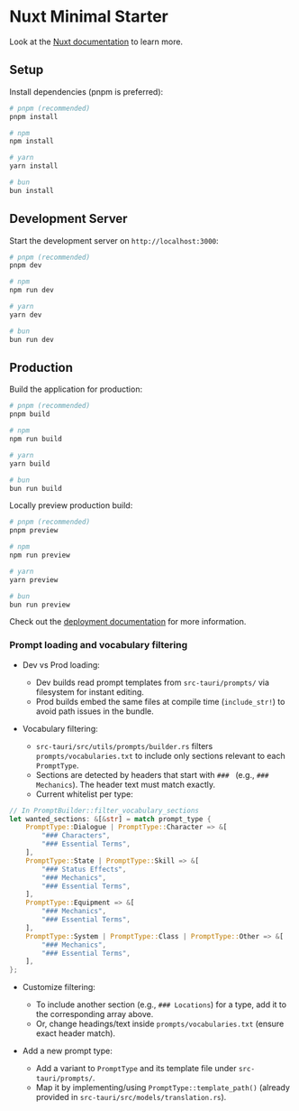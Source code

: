 # Nuxt Minimal Starter

Look at the [Nuxt documentation](https://nuxt.com/docs/getting-started/introduction) to learn more.

## Setup

Install dependencies (pnpm is preferred):

```bash
# pnpm (recommended)
pnpm install

# npm
npm install

# yarn
yarn install

# bun
bun install
```

## Development Server

Start the development server on `http://localhost:3000`:

```bash
# pnpm (recommended)
pnpm dev

# npm
npm run dev

# yarn
yarn dev

# bun
bun run dev
```

## Production

Build the application for production:

```bash
# pnpm (recommended)
pnpm build

# npm
npm run build

# yarn
yarn build

# bun
bun run build
```

Locally preview production build:

```bash
# pnpm (recommended)
pnpm preview

# npm
npm run preview

# yarn
yarn preview

# bun
bun run preview
```

Check out the [deployment documentation](https://nuxt.com/docs/getting-started/deployment) for more information.


### Prompt loading and vocabulary filtering

- Dev vs Prod loading:
  - Dev builds read prompt templates from `src-tauri/prompts/` via filesystem for instant editing.
  - Prod builds embed the same files at compile time (`include_str!`) to avoid path issues in the bundle.

- Vocabulary filtering:
  - `src-tauri/src/utils/prompts/builder.rs` filters `prompts/vocabularies.txt` to include only sections relevant to each `PromptType`.
  - Sections are detected by headers that start with `### ` (e.g., `### Mechanics`). The header text must match exactly.
  - Current whitelist per type:

```rust
// In PromptBuilder::filter_vocabulary_sections
let wanted_sections: &[&str] = match prompt_type {
    PromptType::Dialogue | PromptType::Character => &[
        "### Characters",
        "### Essential Terms",
    ],
    PromptType::State | PromptType::Skill => &[
        "### Status Effects",
        "### Mechanics",
        "### Essential Terms",
    ],
    PromptType::Equipment => &[
        "### Mechanics",
        "### Essential Terms",
    ],
    PromptType::System | PromptType::Class | PromptType::Other => &[
        "### Mechanics",
        "### Essential Terms",
    ],
};
```

- Customize filtering:
  - To include another section (e.g., `### Locations`) for a type, add it to the corresponding array above.
  - Or, change headings/text inside `prompts/vocabularies.txt` (ensure exact header match).

- Add a new prompt type:
  - Add a variant to `PromptType` and its template file under `src-tauri/prompts/`.
  - Map it by implementing/using `PromptType::template_path()` (already provided in `src-tauri/src/models/translation.rs`).